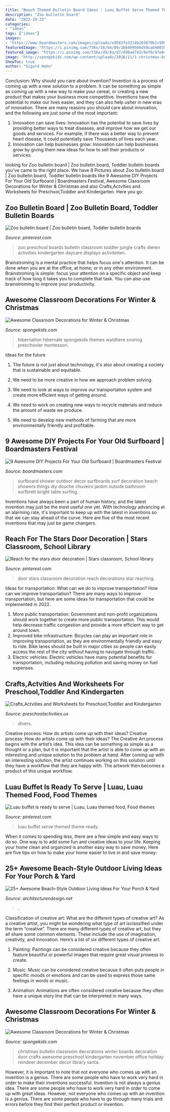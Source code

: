 ```yaml
---
title: "Beach Themed Bulletin Board Ideas : Luau Buffet Serve Themed Theme Ready"
description: "Zoo bulletin board"
date: "2022-10-25"
categories:
- "ideas"
tags: ["ideas"]
images:
- "https://www.boardmasters.com/images/uploads/e9583fe3214b203879b2c9996b2b1cc4.jpg"
featuredImage: "https://i.pinimg.com/736x/16/84/09/168409566d59cab900351d5efe566310--zoo-preschool-preschool-boards.jpg"
featured_image: "https://i.pinimg.com/736x/d9/8a/d7/d98ad741c9ef6c97e0416c8c4c3ef2ed.jpg"
image: "http://spongekids.com/wp-content/uploads/2016/11/1-christmas-bulletin-board-ideas-thumb.jpg"
ShowToc: true
author: "Sigurd Hahn"
---
```



Conclusion: Why should you care about invention?
Invention is a process of coming up with a new solution to a problem. It can be something as simple as coming up with a new way to make your cereal, or creating a new product that makes your business more competitive. Inventions have the potential to make our lives easier, and they can also help usher in new eras of innovation. There are many reasons you should care about innovation, and the following are just some of the most important: 
1) Innovation can save lives: Innovation has the potential to save lives by providing better ways to treat diseases, and improve how we get our goods and services. For example, if there was a better way to prevent heart disease, it could potentially save Thousands of lives each year. 
2) Innovation can help businesses grow: Innovation can help businesses grow by giving them new ideas for how to sell their products or services.

	

		
looking for Zoo bulletin board | Zoo bulletin board, Toddler bulletin boards you've came to the right place. We have 8 Pictures about Zoo bulletin board | Zoo bulletin board, Toddler bulletin boards like 9 Awesome DIY Projects For Your Old Surfboard | Boardmasters Festival, Awesome Classroom Decorations for Winter &amp; Christmas and also Crafts,Actvities and Worksheets for Preschool,Toddler and Kindergarten. Here you go:
		
    
## Zoo Bulletin Board | Zoo Bulletin Board, Toddler Bulletin Boards

<img loading=lazy src="https://i.pinimg.com/736x/16/84/09/168409566d59cab900351d5efe566310--zoo-preschool-preschool-boards.jpg" onerror="this.onerror=null;this.src='https://tse3.mm.bing.net/th?id=OIP.mFzy77m8YIxu7N-b5gDhxwHaKG&amp;pid=15.1';" alt="Zoo bulletin board | Zoo bulletin board, Toddler bulletin boards">

_Source: pinterest.com_

>zoo preschool boards bulletin classroom toddler jungle crafts dieren activities kindergarten daycare displays activiteiten. 

	

Brainstroming is a mental practice that helps focus one's attention. It can be done when you are at the office, at home, or in any other environment. Brainstroming is simple: focus your attention on a specific object and keep track of how long it takes you to complete that task. You can also use brainstroming to improve your productivity.

    
## Awesome Classroom Decorations For Winter &amp; Christmas

<img loading=lazy src="https://spongekids.com/wp-content/uploads/2016/11/christmas-bulletin-board/20-christmas-bulletin-board-ideas.jpg" onerror="this.onerror=null;this.src='https://tse4.mm.bing.net/th?id=OIP.DD_WEXMKLKaHmffS4ZytEwAAAA&amp;pid=15.1';" alt="Awesome Classroom Decorations for Winter &amp; Christmas">

_Source: spongekids.com_

>hibernation hibernate spongekids themes waldtiere snoring preschooler montessori. 

	

Ideas for the future
1. The future is not just about technology, it's also about creating a society that is sustainable and equitable.
2. We need to be more creative in how we approach problem solving.

3. We need to look at ways to improve our transportation system and create more efficient ways of getting around.

4. We need to work on creating new ways to recycle materials and reduce the amount of waste we produce.

5. We need to develop new methods of farming that are more environmentally friendly and profitable.

    
## 9 Awesome DIY Projects For Your Old Surfboard | Boardmasters Festival

<img loading=lazy src="https://www.boardmasters.com/images/uploads/e9583fe3214b203879b2c9996b2b1cc4.jpg" onerror="this.onerror=null;this.src='https://tse2.mm.bing.net/th?id=OIP.6Vg_4yFLIDh5ssmZayscxAHaJ4&amp;pid=15.1';" alt="9 Awesome DIY Projects For Your Old Surfboard | Boardmasters Festival">

_Source: boardmasters.com_

>surfboard shower outdoor decor surfboards surf decoration beach showers things diy douche chuveiro jardim outside bathroom surfbrett bright table surfing. 

	

Inventions have always been a part of human history, and the latest invention may just be the most useful one yet. With technology advancing at an alarming rate, it's important to keep up with the latest in inventions so that we can stay ahead of the curve. Here are five of the most recent inventions that may just be game changers.

    
## Reach For The Stars Door Decoration | Stars Classroom, School Library

<img loading=lazy src="https://i.pinimg.com/736x/ba/82/e7/ba82e7a5262127c3a22fec22de22978a--dorm-the-star.jpg" onerror="this.onerror=null;this.src='https://tse2.mm.bing.net/th?id=OIP.P_0OPpkFPaeh4CcEoWcjSwHaJ6&amp;pid=15.1';" alt="Reach for the stars door decoration | Stars classroom, School library">

_Source: pinterest.com_

>door stars classroom decoration reach decorations star reaching. 

	

Ideas for transportation: What can we do to improve transportation?
How can we improve transportation? 
There are many ways to improve transportation, but here are some ideas for transportation that could be implemented in 2022.

1. More public transportation: Government and non-profit organizations should work together to create more public transportation. This would help decrease traffic congestion and provide a more efficient way to get around town.
2. Improved bike infrastructure: Bicycles can play an important role in improving transportation, as they are environmentally friendly and easy to ride. Bike lanes should be built in major cities so people can easily access the rest of the city without having to navigate through traffic. 
3. Electric vehicles: Electric vehicles have many potential benefits for transportation, including reducing pollution and saving money on fuel expenses.

    
## Crafts,Actvities And Worksheets For Preschool,Toddler And Kindergarten

<img loading=lazy src="https://www.preschoolactivities.us/wp-content/uploads/2015/01/Under-the-sea-themed-bulletin-board.jpg" onerror="this.onerror=null;this.src='https://tse4.mm.bing.net/th?id=OIP.B_c0Z1sjPrVNZk2ngGBczwHaJ3&amp;pid=15.1';" alt="Crafts,Actvities and Worksheets for Preschool,Toddler and Kindergarten">

_Source: preschoolactivities.us_

>divers. 

	

Creative process: How do artists come up with their ideas?
Creative process: How do artists come up with their ideas?
The Creative Art process begins with the artist’s idea. This idea can be something as simple as a thought or a plan, but it is important that the artist is able to come up with an interesting and unique solution to the problem at hand. After coming up with an interesting solution, the artist continues working on this solution until they have a workflow that they are happy with. The artwork then becomes a product of this unique workflow.

    
## Luau Buffet Is Ready To Serve | Luau, Luau Themed Food, Food Themes

<img loading=lazy src="https://i.pinimg.com/736x/d9/8a/d7/d98ad741c9ef6c97e0416c8c4c3ef2ed.jpg" onerror="this.onerror=null;this.src='https://tse3.mm.bing.net/th?id=OIP.7aaPnwBlZhqmc4ejhicWrQHaJ3&amp;pid=15.1';" alt="Luau buffet is ready to serve | Luau, Luau themed food, Food themes">

_Source: pinterest.com_

>luau buffet serve themed theme ready. 

	

When it comes to spending less, there are a few simple and easy ways to do so. One way is to add some fun and creative ideas to your life. Keeping your home clean and organized is another easy way to save money. Here are five tips on how to make your home easier to live in and save money: 

    
## 25+ Awesome Beach-Style Outdoor Living Ideas For Your Porch &amp; Yard

<img loading=lazy src="https://cdn.architecturendesign.net/wp-content/uploads/2015/07/AD-Beach-Style-Outdoor-Living-Ideas-08.jpg" onerror="this.onerror=null;this.src='https://tse4.mm.bing.net/th?id=OIP.7pMbefogice94IW7HUsOegHaJ3&amp;pid=15.1';" alt="25+ Awesome Beach-Style Outdoor Living Ideas For Your Porch &amp; Yard">

_Source: architecturendesign.net_

>. 

	

Classification of creative art: What are the different types of creative art?
As a creative artist, you might be wondering what type of art isclassified under the term “creative”. There are many different types of creative art, but they all share some common elements. These include the use of imagination, creativity, and innovation. Here’s a list of six different types of creative art:
1. Painting: Paintings can be considered creative because they often feature beautiful or powerful images that require great visual prowess to create.

2. Music: Music can be considered creative because it often puts people in specific moods or emotions and can be used to express those same feelings in words or music.

3. Animation: Animations are often considered creative because they often have a unique story line that can be interpreted in many ways.


    
## Awesome Classroom Decorations For Winter &amp; Christmas

<img loading=lazy src="http://spongekids.com/wp-content/uploads/2016/11/1-christmas-bulletin-board-ideas-thumb.jpg" onerror="this.onerror=null;this.src='https://tse4.mm.bing.net/th?id=OIP.1HnqEbdO0079Kp5W_cLmEQHaHa&amp;pid=15.1';" alt="Awesome Classroom Decorations for Winter &amp; Christmas">

_Source: spongekids.com_

>christmas bulletin classroom decorations winter boards decoration door crafts awesome preschool kindergarten november office holiday reindeer december decor library santa. 

	

However, it is important to note that not everyone who comes up with an invention is a genius. There are some people who have to work very hard in order to make their inventions successful.
Invention is not always a genius idea. There are some people who have to work very hard in order to come up with great ideas. However, not everyone who comes up with an invention is a genius. There are some people who have to go through many trials and errors before they find their perfect product or invention.

